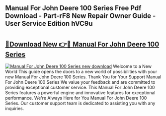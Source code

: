 ## Manual For John Deere 100 Series Free Pdf Download - Part-rF8 New Repair Owner Guide - User Service Edition hVC9u

# <h2><a href="http://bc71378.oget.top/?id=Manual+For+John+Deere+100+Series">🔗Download New 👉🔴 Manual For John Deere 100 Series</a></h2>

[![Manual For John Deere 100 Series new download](https://i.imgur.com/5g1atiW.png)](http://bc71378.oget.top/?id=Manual+For+John+Deere+100+Series)
Welcome to a New World This guide opens the doors to a new world of possibilities with your new Manual For John Deere 100 Series. Thank You for Your Support Manual For John Deere 100 Series We value your feedback and are committed to providing exceptional customer service. This Manual For John Deere 100 Series features a powerful engine and innovative features for exceptional performance. We're Always Here for You Manual For John Deere 100 Series. Our customer support team is dedicated to assisting you with any inquiries.
